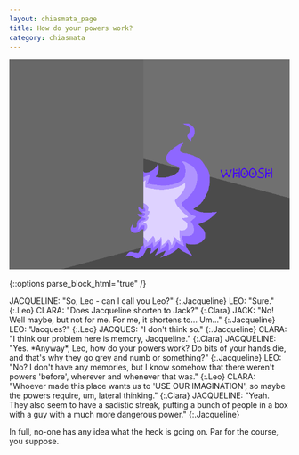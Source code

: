 ```yaml
---
layout: chiasmata_page
title: How do your powers work?
category: chiasmata
---
```


![75](/chiasmata/images/narrative/074.png)

{::options parse_block_html="true" /}
<div class="dialogue">
JACQUELINE: "So, Leo - can I call you Leo?" 
{:.Jacqueline}
LEO: "Sure." 
{:.Leo}
CLARA: "Does Jacqueline shorten to Jack?" 
{:.Clara}
JACK: "No! Well maybe, but not for me. For me, it shortens to... Um..." 
{:.Jacqueline}
LEO: "Jacques?"
{:.Leo}
JACQUES: "I don't think so." 
{:.Jacqueline}
CLARA: "I think our problem here is memory, Jacqueline." 
{:.Clara}
JACQUELINE: "Yes. *Anyway*, Leo, how do your powers work? Do bits of your hands die, and that's why they go grey and numb or something?" 
{:.Jacqueline}
LEO: "No? I don't have any memories, but I know somehow that there weren't powers 'before', wherever and whenever that was." 
{:.Leo}
CLARA: "Whoever made this place wants us to 'USE OUR IMAGINATION', so maybe the powers require, um, lateral thinking." 
{:.Clara}
JACQUELINE: "Yeah. They also seem to have a sadistic streak, putting a bunch of people in a box with a guy with a much more dangerous power." 
{:.Jacqueline}
</div>

In full, no-one has any idea what the heck is going on. Par for the course, you suppose.